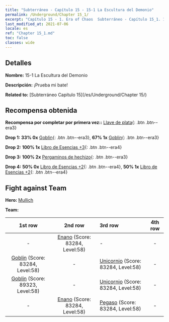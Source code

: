 ```yaml
---
title: "Subterráneo - Capítulo 15 - 15-1 La Escultura del Demonio"
permalink: /Underground/Chapter 15_1/
excerpt: "Capítulo 15 - 1. Era of Chaos  Subterráneo - Capítulo 15_1. 15-1 La Escultura del Demonio"
last_modified_at: 2021-07-06
locale: es
ref: "Chapter 15_1.md"
toc: false
classes: wide
---
```


## Detalles

 **Nombre:** 15-1 La Escultura del Demonio

 **Descripción:** ¡Prueba mi bate!

 **Related to:** [Subterráneo Capítulo 15](/es/Underground/Chapter 15/)

## Recompensa obtenida

 **Recompensa por completar por primera vez::** [Llave de plata](/ItemsES/con_693/){: .btn .btn--era3}

 **Drop 1:** **33% 0x** [Goblin](/ItemsES/unt_217/){: .btn .btn--era3}, **67% 1x** [Goblin](/ItemsES/unt_217/){: .btn .btn--era3}

 **Drop 2:** **100% 1x** [Libro de Esencias +3](/ItemsES/mat_60/){: .btn .btn--era4}

 **Drop 3:** **100% 2x** [Pergaminos de hechizo](/ItemsES/con_694/){: .btn .btn--era3}

 **Drop 4:** **50% 0x** [Libro de Esencias +2](/ItemsES/mat_53/){: .btn .btn--era4}, **50% 1x** [Libro de Esencias +2](/ItemsES/mat_53/){: .btn .btn--era4}


## Fight against Team
 **Hero:** [Mullich](/es/heroes/Mullich/)

 **Team:**


  | 1st row | 2nd row | 3rd row | 4th row |
  |:----:|:----:|:----|:----:|
  | - | [Enano](/es/units/Dwarf/) (Score: 83284, Level:58)  | - | - |
  | [Goblin](/es/units/Goblin/) (Score: 83284, Level:58)  | - | [Unicornio](/es/units/Unicorn/) (Score: 83284, Level:58)  | - |
  | [Goblin](/es/units/Goblin/) (Score: 89323, Level:58)  | - | [Unicornio](/es/units/Unicorn/) (Score: 83284, Level:58)  | - |
  | - | [Enano](/es/units/Dwarf/) (Score: 83284, Level:58)  | [Pegaso](/es/units/Pegasus/) (Score: 83284, Level:58)  | - |


